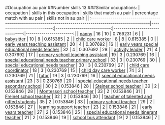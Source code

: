 #Occupation au pair
##Number skills 13
###Similar occupations:
| occupation                                                                                                  |   skills in this occupation |   skills that match au pair |   percentage match with au pair |   skills not in au pair |
|:------------------------------------------------------------------------------------------------------------|----------------------------:|----------------------------:|--------------------------------:|------------------------:|
| [nanny](nanny.md)                                                                                           |                          16 |                          10 |                        0.769231 |                       6 |
| [babysitter](babysitter.md)                                                                                 |                          10 |                           8 |                        0.615385 |                       2 |
| [child care worker](child_care_worker.md)                                                                   |                           8 |                           8 |                        0.615385 |                       0 |
| [early years teaching assistant](early_years_teaching_assistant.md)                                         |                          20 |                           4 |                        0.307692 |                      16 |
| [early years special educational needs teacher](early_years_special_educational_needs_teacher.md)           |                          32 |                           4 |                        0.307692 |                      28 |
| [activity leader](activity_leader.md)                                                                       |                          21 |                           4 |                        0.307692 |                      17 |
| [primary school teaching assistant](primary_school_teaching_assistant.md)                                   |                          19 |                           3 |                        0.230769 |                      16 |
| [special educational needs teacher primary school](special_educational_needs_teacher_primary_school.md)     |                          33 |                           3 |                        0.230769 |                      30 |
| [special educational needs teacher](special_educational_needs_teacher.md)                                   |                          30 |                           3 |                        0.230769 |                      27 |
| [child care coordinator](child_care_coordinator.md)                                                         |                          18 |                           3 |                        0.230769 |                      15 |
| [child day care worker](child_day_care_worker.md)                                                           |                          74 |                           3 |                        0.230769 |                      71 |
| [tutor](tutor.md)                                                                                           |                          19 |                           3 |                        0.230769 |                      16 |
| [special educational needs assistant](special_educational_needs_assistant.md)                               |                          23 |                           3 |                        0.230769 |                      20 |
| [special educational needs teacher secondary school](special_educational_needs_teacher_secondary_school.md) |                          30 |                           2 |                        0.153846 |                      28 |
| [Steiner school teacher](Steiner_school_teacher.md)                                                         |                          30 |                           2 |                        0.153846 |                      28 |
| [Montessori school teacher](Montessori_school_teacher.md)                                                   |                          33 |                           2 |                        0.153846 |                      31 |
| [Freinet school teacher](Freinet_school_teacher.md)                                                         |                          32 |                           2 |                        0.153846 |                      30 |
| [teacher of talented and gifted students](teacher_of_talented_and_gifted_students.md)                       |                          35 |                           2 |                        0.153846 |                      33 |
| [primary school teacher](primary_school_teacher.md)                                                         |                          29 |                           2 |                        0.153846 |                      27 |
| [learning support teacher](learning_support_teacher.md)                                                     |                          23 |                           2 |                        0.153846 |                      21 |
| [early years teacher](early_years_teacher.md)                                                               |                          27 |                           2 |                        0.153846 |                      25 |
| [special educational needs itinerant teacher](special_educational_needs_itinerant_teacher.md)               |                          21 |                           2 |                        0.153846 |                      19 |
| [school bus attendant](school_bus_attendant.md)                                                             |                           9 |                           2 |                        0.153846 |                       7 |
